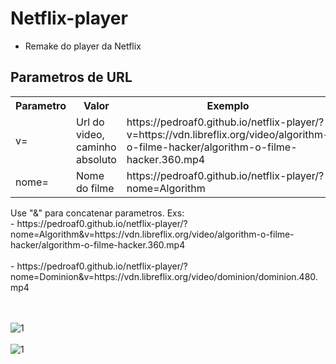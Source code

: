# Netflix-player
- Remake do player da Netflix
## Parametros de URL
<table style="width:100%">
  <tr>
    <th>Parametro</th>
    <th>Valor</th> 
    <th>Exemplo</th>
  </tr>
  <tr>
    <td>v=</td>
    <td>Url do video, <br>caminho absoluto</td>
    <td>https://pedroaf0.github.io/netflix-player/?v=https://vdn.libreflix.org/video/algorithm-o-filme-hacker/algorithm-o-filme-hacker.360.mp4</td>
  </tr>
  <tr>
    <td>nome=</td>
    <td>Nome do filme</td>
    <td>https://pedroaf0.github.io/netflix-player/?nome=Algorithm</td>
  </tr>
</table>
Use "&" para concatenar parametros. Exs:<br>
- https://pedroaf0.github.io/netflix-player/?nome=Algorithm&v=https://vdn.libreflix.org/video/algorithm-o-filme-hacker/algorithm-o-filme-hacker.360.mp4
<br><br>
- https://pedroaf0.github.io/netflix-player/?nome=Dominion&v=https://vdn.libreflix.org/video/dominion/dominion.480.mp4

<br><br>
![1](https://user-images.githubusercontent.com/54213349/71787399-fdd04800-2ff5-11ea-8064-053b08b10f4f.JPG)
<br><br>
![1](https://user-images.githubusercontent.com/54213349/71787407-1e989d80-2ff6-11ea-992f-0c95f6b87568.JPG)
